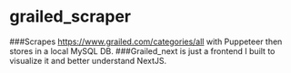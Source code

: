 # grailed_scraper
###Scrapes https://www.grailed.com/categories/all with Puppeteer then stores in a local MySQL DB.
###Grailed_next is just a frontend I built to visualize it and better understand NextJS.
